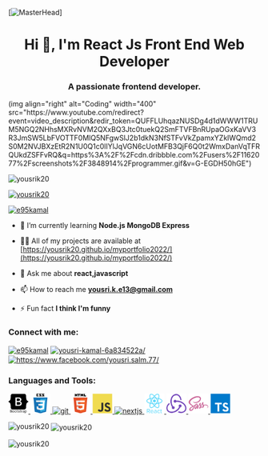 [![MasterHead](https://i.pinimg.com/originals/cd/59/d6/cd59d626dc86397fe45080e6e9c7027d.gif)]
<h1 align="center">Hi 👋, I'm React Js Front End Web Developer</h1>
<h3 align="center">A passionate frontend developer.</h3>
(img align="right" alt="Coding" width="400" src="https://www.youtube.com/redirect?event=video_description&redir_token=QUFFLUhqazNUSDg4d1dWWW1TRUM5NGQ2NHhsMXRvNVM2QXxBQ3Jtc0tuekQ2SmFTVFBnRUpaOGxKaVV3R3JmSW5LbFVOTTF0MlQ5NFgwSlJ2b1dkN3NfSTFvVkZpamxYZklWQmd2S0M2NVJBXzEtR2N1U0Q1c0lIYlJqVGN6cUotMFB3QjF6Q0t2WmxDanVqTFRQUkdZSFFvRQ&q=https%3A%2F%2Fcdn.dribbble.com%2Fusers%2F1162077%2Fscreenshots%2F3848914%2Fprogrammer.gif&v=G-EGDH50hGE")


<p align="left"> <img src="https://komarev.com/ghpvc/?username=yousrik20&label=Profile%20views&color=0e75b6&style=flat" alt="yousrik20" /> </p>

<p align="left"> <a href="https://github.com/ryo-ma/github-profile-trophy"><img src="https://github-profile-trophy.vercel.app/?username=yousrik20" alt="yousrik20" /></a> </p>

<p align="left"> <a href="https://twitter.com/e95kamal" target="blank"><img src="https://img.shields.io/twitter/follow/e95kamal?logo=twitter&style=for-the-badge" alt="e95kamal" /></a> </p>

- 🌱 I’m currently learning **Node.js MongoDB Express**

- 👨‍💻 All of my projects are available at [https://yousrik20.github.io/myportfolio2022/](https://yousrik20.github.io/myportfolio2022/)

- 💬 Ask me about **react,javascript**

- 📫 How to reach me **yousri.k.e13@gmail.com**

- ⚡ Fun fact **I think I'm funny**

<h3 align="left">Connect with me:</h3>
<p align="left">
<a href="https://twitter.com/e95kamal" target="blank"><img align="center" src="https://raw.githubusercontent.com/rahuldkjain/github-profile-readme-generator/master/src/images/icons/Social/twitter.svg" alt="e95kamal" height="30" width="40" /></a>
<a href="https://linkedin.com/in/yousri-kamal-6a834522a/" target="blank"><img align="center" src="https://raw.githubusercontent.com/rahuldkjain/github-profile-readme-generator/master/src/images/icons/Social/linked-in-alt.svg" alt="yousri-kamal-6a834522a/" height="30" width="40" /></a>
<a href="https://fb.com/https://www.facebook.com/yousri.salm.77/" target="blank"><img align="center" src="https://raw.githubusercontent.com/rahuldkjain/github-profile-readme-generator/master/src/images/icons/Social/facebook.svg" alt="https://www.facebook.com/yousri.salm.77/" height="30" width="40" /></a>
</p>

<h3 align="left">Languages and Tools:</h3>
<p align="left"> <a href="https://getbootstrap.com" target="_blank" rel="noreferrer"> <img src="https://raw.githubusercontent.com/devicons/devicon/master/icons/bootstrap/bootstrap-plain-wordmark.svg" alt="bootstrap" width="40" height="40"/> </a> <a href="https://www.w3schools.com/css/" target="_blank" rel="noreferrer"> <img src="https://raw.githubusercontent.com/devicons/devicon/master/icons/css3/css3-original-wordmark.svg" alt="css3" width="40" height="40"/> </a> <a href="https://git-scm.com/" target="_blank" rel="noreferrer"> <img src="https://www.vectorlogo.zone/logos/git-scm/git-scm-icon.svg" alt="git" width="40" height="40"/> </a> <a href="https://www.w3.org/html/" target="_blank" rel="noreferrer"> <img src="https://raw.githubusercontent.com/devicons/devicon/master/icons/html5/html5-original-wordmark.svg" alt="html5" width="40" height="40"/> </a> <a href="https://developer.mozilla.org/en-US/docs/Web/JavaScript" target="_blank" rel="noreferrer"> <img src="https://raw.githubusercontent.com/devicons/devicon/master/icons/javascript/javascript-original.svg" alt="javascript" width="40" height="40"/> </a> <a href="https://nextjs.org/" target="_blank" rel="noreferrer"> <img src="https://cdn.worldvectorlogo.com/logos/nextjs-2.svg" alt="nextjs" width="40" height="40"/> </a> <a href="https://reactjs.org/" target="_blank" rel="noreferrer"> <img src="https://raw.githubusercontent.com/devicons/devicon/master/icons/react/react-original-wordmark.svg" alt="react" width="40" height="40"/> </a> <a href="https://redux.js.org" target="_blank" rel="noreferrer"> <img src="https://raw.githubusercontent.com/devicons/devicon/master/icons/redux/redux-original.svg" alt="redux" width="40" height="40"/> </a> <a href="https://sass-lang.com" target="_blank" rel="noreferrer"> <img src="https://raw.githubusercontent.com/devicons/devicon/master/icons/sass/sass-original.svg" alt="sass" width="40" height="40"/> </a> <a href="https://www.typescriptlang.org/" target="_blank" rel="noreferrer"> <img src="https://raw.githubusercontent.com/devicons/devicon/master/icons/typescript/typescript-original.svg" alt="typescript" width="40" height="40"/> </a> </p>

<p><img align="left" src="https://github-readme-stats.vercel.app/api/top-langs?username=yousrik20&show_icons=true&locale=en&layout=compact" alt="yousrik20" /></p>

<p>&nbsp;<img align="center" src="https://github-readme-stats.vercel.app/api?username=yousrik20&show_icons=true&locale=en" alt="yousrik20" /></p>

<p><img align="center" src="https://github-readme-streak-stats.herokuapp.com/?user=yousrik20&" alt="yousrik20" /></p>
